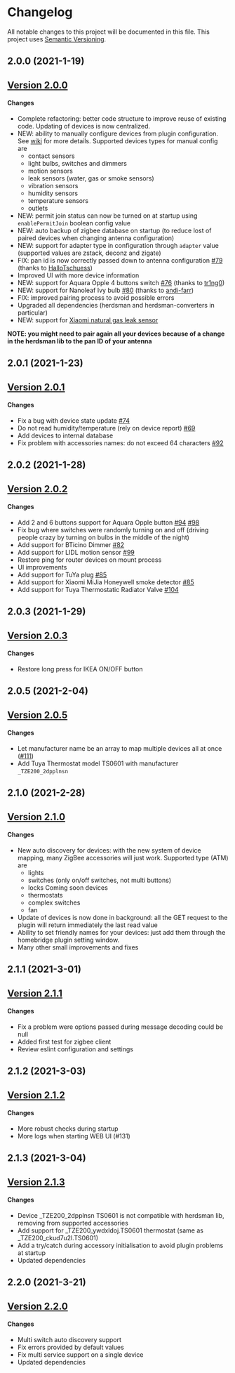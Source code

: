 # Changelog

All notable changes to this project will be documented in this file. This project uses [Semantic Versioning](https://semver.org/).

## 2.0.0 (2021-1-19)

## [Version 2.0.0](https://github.com/madchicken/homebridge-zigbee-nt/compare/v1.1.2...v2.0.0)

#### Changes

- Complete refactoring: better code structure to improve reuse of existing code. Updating of devices is now centralized.
- NEW: ability to manually configure devices from plugin configuration. See [wiki](https://github.com/madchicken/homebridge-zigbee-nt/wiki/Add-new-devices-in-configuration) for more details. Supported devices types for manual config are
  - contact sensors
  - light bulbs, switches and dimmers
  - motion sensors
  - leak sensors (water, gas or smoke sensors)
  - vibration sensors
  - humidity sensors
  - temperature sensors
  - outlets
- NEW: permit join status can now be turned on at startup using `enablePermitJoin` boolean config value
- NEW: auto backup of zigbee database on startup (to reduce lost of paired devices when changing antenna configuration)
- NEW: support for adapter type in configuration through `adapter` value (supported values are zstack, deconz and zigate)
- FIX: pan id is now correctly passed down to antenna configuration [#79](https://github.com/madchicken/homebridge-zigbee-nt/pull/79) (thanks to [HalloTschuess](https://github.com/HalloTschuess))
- Improved UI with more device information
- NEW: support for Aquara Opple 4 buttons switch [#76](https://github.com/madchicken/homebridge-zigbee-nt/pull/76) (thanks to [tr1ng0](https://github.com/tr1ng0))
- NEW: support for Nanoleaf Ivy bulb [#80](https://github.com/madchicken/homebridge-zigbee-nt/pull/80) (thanks to [andi-farr](https://github.com/andi-farr))
- FIX: improved pairing process to avoid possible errors
- Upgraded all dependencies (herdsman and herdsman-converters in particular)
- NEW: support for [Xiaomi natural gas leak sensor](https://www.zigbee2mqtt.io/devices/JTQJ-BF-01LM_BW.html)

**NOTE: you might need to pair again all your devices because of a change in the herdsman lib to the pan ID of your antenna**

## 2.0.1 (2021-1-23)

## [Version 2.0.1](https://github.com/madchicken/homebridge-zigbee-nt/compare/v2.0.0...v2.0.1)

#### Changes

- Fix a bug with device state update [#74](https://github.com/madchicken/homebridge-zigbee-nt/issues/74)
- Do not read humidity/temperature (rely on device report) [#69](https://github.com/madchicken/homebridge-zigbee-nt/issues/69)
- Add devices to internal database
- Fix problem with accessories names: do not exceed 64 characters [#92](https://github.com/madchicken/homebridge-zigbee-nt/issues/92)

## 2.0.2 (2021-1-28)

## [Version 2.0.2](https://github.com/madchicken/homebridge-zigbee-nt/compare/v2.0.1...v2.0.2)

#### Changes

- Add 2 and 6 buttons support for Aquara Opple button [#94](https://github.com/madchicken/homebridge-zigbee-nt/pull/94) [#98](https://github.com/madchicken/homebridge-zigbee-nt/pull/98)
- Fix bug where switches were randomly turning on and off (driving people crazy by turning on bulbs in the middle of the night)
- Add support for BTicino Dimmer [#82](https://github.com/madchicken/homebridge-zigbee-nt/issues/82)
- Add support for LIDL motion sensor [#99](https://github.com/madchicken/homebridge-zigbee-nt/issues/99)
- Restore ping for router devices on mount process
- UI improvements
- Add support for TuYa plug [#85](https://github.com/madchicken/homebridge-zigbee-nt/issues/85)
- Add support for Xiaomi MiJia Honeywell smoke detector [#85](https://github.com/madchicken/homebridge-zigbee-nt/issues/85)
- Add support for Tuya Thermostatic Radiator Valve [#104](https://github.com/madchicken/homebridge-zigbee-nt/pull/104)

## 2.0.3 (2021-1-29)

## [Version 2.0.3](https://github.com/madchicken/homebridge-zigbee-nt/compare/v2.0.2...v2.0.3)

#### Changes

- Restore long press for IKEA ON/OFF button

## 2.0.5 (2021-2-04)

## [Version 2.0.5](https://github.com/madchicken/homebridge-zigbee-nt/compare/v2.0.3...v2.0.5)

#### Changes

- Let manufacturer name be an array to map multiple devices all at once ([#111](https://github.com/madchicken/homebridge-zigbee-nt/pull/111))
- Add Tuya Thermostat model TS0601 with manufacturer `_TZE200_2dpplnsn`

## 2.1.0 (2021-2-28)

## [Version 2.1.0](https://github.com/madchicken/homebridge-zigbee-nt/compare/v2.0.5...v2.1.0)

#### Changes

- New auto discovery for devices: with the new system of device mapping, many ZigBee accessories will just work. Supported type (ATM) are
  - lights
  - switches (only on/off switches, not multi buttons)
  - locks
    Coming soon devices
  - thermostats
  - complex switches
  - fan
- Update of devices is now done in background: all the GET request to the plugin will return immediately the last read value
- Ability to set friendly names for your devices: just add them through the homebridge plugin setting window.
- Many other small improvements and fixes

## 2.1.1 (2021-3-01)

## [Version 2.1.1](https://github.com/madchicken/homebridge-zigbee-nt/compare/v2.1.0...v2.1.1)

#### Changes

- Fix a problem were options passed during message decoding could be null
- Added first test for zigbee client
- Review eslint configuration and settings

## 2.1.2 (2021-3-03)

## [Version 2.1.2](https://github.com/madchicken/homebridge-zigbee-nt/compare/v2.1.1...v2.1.2)

#### Changes

- More robust checks during startup
- More logs when starting WEB UI (#131)

## 2.1.3 (2021-3-04)

## [Version 2.1.3](https://github.com/madchicken/homebridge-zigbee-nt/compare/v2.1.2...v2.1.3)

#### Changes

- Device \_TZE200_2dpplnsn TS0601 is not compatible with herdsman lib, removing from supported accessories
- Add support for \_TZE200_ywdxldoj.TS0601 thermostat (same as \_TZE200_ckud7u2l.TS0601)
- Add a try/catch during accessory initialisation to avoid plugin problems at startup
- Updated dependencies

## 2.2.0 (2021-3-21)

## [Version 2.2.0](https://github.com/madchicken/homebridge-zigbee-nt/compare/v2.1.3...v2.2.0)

#### Changes

- Multi switch auto discovery support
- Fix errors provided by default values
- Fix multi service support on a single device
- Updated dependencies
